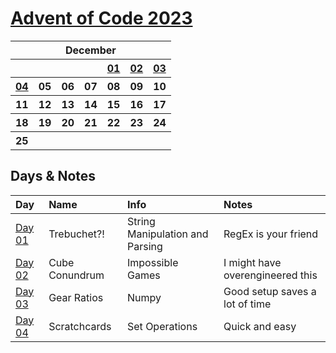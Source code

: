 # [Advent of Code 2023](https://adventofcode.com/2023)

<table>
<tr>
    <th colspan="7">December</th>
    </tr>
    <tr>
        <th></th>
        <th></th>
        <th></th>
        <th></th>
        <th><a href="https://github.com/enigm4tik/advent-of-code/blob/main/2023/day01/day01.py">01</a></th>
        <th><a href="https://github.com/enigm4tik/advent-of-code/blob/main/2023/day02/day02.py">02</a></th>
        <th><a href="https://github.com/enigm4tik/advent-of-code/blob/main/2023/day03/day03.py">03</a></th>
    </tr>
    <tr>
        <th><a href="https://github.com/enigm4tik/advent-of-code/blob/main/2023/day04/day04.py">04</a></th>
        <th>05</th>
        <th>06</th>
        <th>07</th>
        <th>08</th>
        <th>09</th>
        <th>10</th>
    </tr>
    <tr>
        <th>11</th>
        <th>12</th>
        <th>13</th>
        <th>14</th>
        <th>15</th>
        <th>16</th>
        <th>17</th>
    </tr>
    <tr>
        <th>18</th>
        <th>19</th>
        <th>20</th>
        <th>21</th>
        <th>22</th>
        <th>23</th>
        <th>24</th>
    </tr>
    <tr>
        <th>25</th>
        <th></th>
        <th></th>
        <th></th>
        <th></th>
        <th></th>
        <th></th>
    </tr>
</table>


## Days & Notes

Day | Name | Info | Notes
:--- | :-- | :---  | :----
[Day 01](https://github.com/enigm4tik/advent-of-code/blob/main/2023/day01/day01.py) | Trebuchet?! | String Manipulation and Parsing | RegEx is your friend
[Day 02](https://github.com/enigm4tik/advent-of-code/blob/main/2023/day02/day02.py) | Cube Conundrum | Impossible Games | I might have overengineered this
[Day 03](https://github.com/enigm4tik/advent-of-code/blob/main/2023/day03/day03.py) | Gear Ratios | Numpy | Good setup saves a lot of time
[Day 04](https://github.com/enigm4tik/advent-of-code/blob/main/2023/day04/day04.py) | Scratchcards | Set Operations | Quick and easy